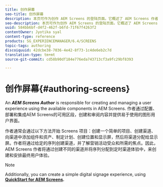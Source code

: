 ```yaml
---
title: 创作屏幕
seo-title: 创作屏幕
description: 本页可作为创作 AEM Screens 的登陆页面。它概述了 AEM Screens 作者的各种角色和职责。
seo-description: 本页可作为创作 AEM Screens 的登陆页面。它概述了 AEM Screens 作者的各种角色和职责。
uuid: 584bb6bf-d4f2-462f-b6fd-71f67f4263f2
contentOwner: Jyotika syal
content-type: reference
products: SG_EXPERIENCEMANAGER/6.4/SCREENS
topic-tags: authoring
discoiquuid: 42dcbe38-7036-4e42-8f73-1c4de6eb2c7d
translation-type: tm+mt
source-git-commit: cd58b90df184e776eda743713cf3a9fc29bf8393

---
```



# 创作屏幕{#authoring-screens}

An ***AEM Screens Author*** is responsible for creating and managing a user experience using the available components in AEM Screens. 作者通过配置、部署和集成AEM Screens的可用区段，创建和审阅内容并提供易于使用的图形用户界面。

作者通常会通过以下方法开始 Screens 项目：创建一个简单的项目、创建渠道、向渠道中添加组件和资产、制定计划、创建位置和显示屏，然后将渠道分配给显示屏。作者将通过给定的序列创建渠道，并了解营销活动受众和所需的焦点。因此，AEM Screens 作者将通过创建不同的渠道并将序列分配到定时渠道体验中，来创建和安排最终用户体验。

>[!NOTE]
>
>Additionally, you can create a simple digital signage experience, using **[QuickStart for AEM Screens](/help/screens/kickstart-for-aem-screens.md).**

